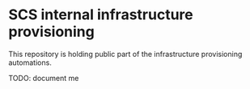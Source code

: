 # SCS internal infrastructure provisioning

This repository is holding public part of the infrastructure provisioning automations.

TODO: document me

